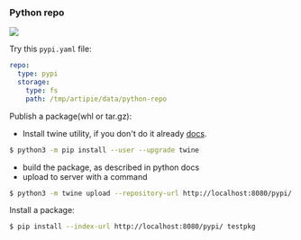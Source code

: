 ### Python repo

![](https://github.com/artipie/artipie/workflows/Proof::pypi/badge.svg)

Try this `pypi.yaml` file:

```yaml
repo:
  type: pypi
  storage:
    type: fs
    path: /tmp/artipie/data/python-repo
```

Publish a package(whl or tar.gz):
  * Install twine utility, if you don't do it already [docs](https://packaging.python.org/tutorials/packaging-projects/#uploading-the-distribution-archives).
```bash
$ python3 -m pip install --user --upgrade twine
```
  * build the package, as described in python docs
  * upload to server with a command
```bash
$ python3 -m twine upload --repository-url http://localhost:8080/pypi/ -u user.name -p pass testpkg/dist/*
```

Install a package:

```bash
$ pip install --index-url http://localhost:8080/pypi/ testpkg
```